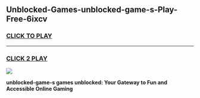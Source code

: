 
## Unblocked-Games-unblocked-game-s-Play-Free-6ixcv
<h3>
<a href="https://premium76.site?title=unblocked-game-s&ref=24M">CLICK TO PLAY</a></h3>
<hr>

<h3>
<a href="https://premium76.site?title=unblocked-game-s&ref=24M">CLICK 2 PLAY</a>
  
</h3>

<a href="https://premium76.site?title=unblocked-game-s&ref=24M"><img src="https://clearcache.store/games.png"></a>


**unblocked-game-s games unblocked: Your Gateway to Fun and Accessible Online Gaming**
